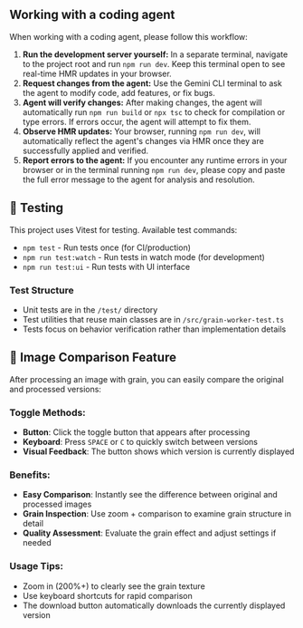 ## Working with a coding agent

When working with a coding agent, please follow this workflow:

1.  **Run the development server yourself:** In a separate terminal, navigate to the project root and run `npm run dev`. Keep this terminal open to see real-time HMR updates in your browser.
2.  **Request changes from the agent:** Use the Gemini CLI terminal to ask the agent to modify code, add features, or fix bugs.
3.  **Agent will verify changes:** After making changes, the agent will automatically run `npm run build` or `npx tsc` to check for compilation or type errors. If errors occur, the agent will attempt to fix them.
4.  **Observe HMR updates:** Your browser, running `npm run dev`, will automatically reflect the agent's changes via HMR once they are successfully applied and verified.
5.  **Report errors to the agent:** If you encounter any runtime errors in your browser or in the terminal running `npm run dev`, please copy and paste the full error message to the agent for analysis and resolution.

## 🧪 Testing

This project uses Vitest for testing. Available test commands:

- `npm test` - Run tests once (for CI/production)
- `npm run test:watch` - Run tests in watch mode (for development)
- `npm run test:ui` - Run tests with UI interface

### Test Structure
- Unit tests are in the `/test/` directory
- Test utilities that reuse main classes are in `/src/grain-worker-test.ts`
- Tests focus on behavior verification rather than implementation details

## 🔄 Image Comparison Feature

After processing an image with grain, you can easily compare the original and processed versions:

### Toggle Methods:

* **Button**: Click the toggle button that appears after processing
* **Keyboard**: Press `SPACE` or `C` to quickly switch between versions
* **Visual Feedback**: The button shows which version is currently displayed

### Benefits:

* **Easy Comparison**: Instantly see the difference between original and processed images
* **Grain Inspection**: Use zoom + comparison to examine grain structure in detail
* **Quality Assessment**: Evaluate the grain effect and adjust settings if needed

### Usage Tips:

* Zoom in (200%+) to clearly see the grain texture
* Use keyboard shortcuts for rapid comparison
* The download button automatically downloads the currently displayed version